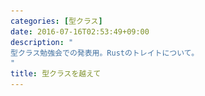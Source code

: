 ```yaml
---
categories: [型クラス]
date: 2016-07-16T02:53:49+09:00
description: "
型クラス勉強会での発表用。Rustのトレイトについて。
"
title: 型クラスを越えて
---
```


<section data-markdown
    data-separator="\n\n"
    data-vertical="\n\n"
    data-notes="^Note:">
<script type="text/template">
# 型クラスを越えて
----------------------
[歌舞伎座.tech#10「型クラス勉強会」](http://kbkz.connpass.com/event/32420/)

<!-- .slide: class="center" -->

# About Me
---------
![κeenのアイコン](/images/icon.png) <!-- .element: style="position:absolute;right:0;z-index:-1" -->

 + κeen
 + [@blackenedgold](https://twitter.com/blackenedgold)
 + Github: [KeenS](https://github.com/KeenS)
 + サイバーエージェントのエンジニア
 + Lisp, ML, Rust, Shell Scriptあたりを書きます


# Rustとは
----------

* システムプログラミング言語
* GCなし！でもメモリ管理は自動
* **Zero-Cost Abstraction**
* **Trait-Based Generics**
* パターンマッチ、代数的データ型などなど


# Rustのトレイト的なの
----------------

* 型に固有のメソッド
  + オブジェクト指向的な
* トレイト
  + 型クラス


# 型クラスじゃない方
-------------------

``` rust
struct Person {
  name: String,
}
impl Person {
  // Static constructor
  fn new(name: String) -> Self {
    Person{name: name}
  }

  // method
  fn hello(&self) {
    println!("Hello, {}", self.name);
  }
}
```


``` rust
let person = Person::new("κeen");
person.hello();
```


# 多相型と制約
--------------

``` rust
struct Temp<T>(T);

impl <T: Celsius> Temp<T> {
  fn fromCelsius(t: isize) -> Self {
    Temp(Celsius(t))
  }
}

impl <T: Fahrenheit> Temp<T> {
  fn fromFahrenheit(t: isize) -> Self {
    Temp(Fahrenheit(t))
  }
}

```


# 型クラス
---------

* 便利
* 他の言語にも取り入れてほしい
* 型クラスを入れることで言語設計がどうなるか
* ユーザランドより言語機能的な部分フォーカス


# Rustの型クラスの実装
---------------------

* 動的ディスパッチと静的ディスパッチ両方がある
* 動的ディスパッチ
  + implicit parameterを渡すやつ
* 静的ディスパッチ
  + コンパイル時に解決してしまうやつ
* デフォフォルト静的
  + 動的を選ぶことも出来る


# 静的ディスパッチの意味
-----------------------

* Zero-Cost Abstraction
* ユーザはパフォーマンスのために設計を曲げる必要がなくなる
* インライン化などの最適化も出来る
* 逆の見方をすればZero-Cost Abstraction出来るからシステムプログラミング言語に高級な機能を入れれた


# 型クラス+α
-----------
それぞれ面白い特徴が。

* `FromStr`
* `Write`
* `Add`
* `Default`, `Zero`
* `Iterator`


# 型クラス+関数
--------------

* 関連関数
* `FromStr`
* static関数的なものになる

```rust
pub trait FromStr {
    type Err;
    fn from_str(s: &str) -> Result<Self, Self::Err>;
}
```


``` rust
use std::str::FromStr;

let s = "5";
let x = i32::from_str(s).unwrap();

assert_eq!(5, x);
```


# 型クラス+構文
--------------

* = メソッド
* 第一引数が `self` な関数はメソッド構文で呼び出せる
* クラスがなくても継承がなくてもオブジェクト指向
* `Write`

``` rust
trait Write {
  fn write(&mut self, buf: &[u8]) -> Result<usize>;
}
```


``` rust
impl Write for Foo {
  fn write(&mut self, buf: &[u8]) -> Result<usize> {
    ...
  }
}

let foo = Foo::new();
foo.write(aa);
```


# 型クラス+UFCS
---------------

* = 実質オーバーロード
* 中身の違うメソッドを複数定義出来る
* どのメソッドを呼ぶかを決定する構文がある
  + = Universal Function Call Syntax


```rust
trait Foo {
    fn foo() -> i32;
}

struct Bar;

impl Bar {
    fn foo() -> i32 {
        20
    }
}

impl Foo for Bar {
    fn foo() -> i32 {
        10
    }
}

```


```rust
<Bar as Foo>::foo();
Bar::foo();
```



# 型クラス+演算子
-----------------

* = 演算子オーバーロード
* `Add`

``` rust
pub trait Add<RHS = Self> {
    type Output;
    fn add(self, rhs: RHS) -> Self::Output;
}
```



``` rust
use std::ops::Add;

struct Foo;

impl Add for Foo {
    type Output = Foo;

    fn add(self, _rhs: Foo) -> Foo {
        println!("Adding!");
        self
    }
}

fn main() {
    Foo + Foo;
}
```


# 型クラス+値
-------------

* = 関連定数
* unstable...
* `Zero`, `Default`

``` rust
// current
pub trait Zero {
    fn zero() -> Self;
}
```

``` rust
// ideal
#![feature(associated_consts)]
pub trait Zero {
    const ZERO: Self;
}
```


```rust
trait Monoid: Add<Self> + Zero
  where Self::Output : Add<Self> + Zero {
}

```


# 型クラス+型
-------------

* 関連型
* 型族…？
  + あまり違いを分かっていない
  + 関連型を持った型をまとめたのが型族？
* `Iterator`

```rust
pub trait Iterator {
  type Item;
  ....
}
```


``` rust
trait Iterator {
  ...
  fn next(&mut self) -> Option<Self::Item>;
}
```


# 型クラス+暗黙のルール
---------------------

* オーバーライド
* `Drop`
  + 暗黙に呼ばれるデストラクタをオーバーライド出来る

```rust
pub trait Drop {
    fn drop(&mut self);
}
```


``` rust
impl Drop for Lock {
    fn drop(&mut self) {
        self.free();
    }
}
```


# 型クラス+アノテーション
------------------------

* 単純に便利
* `derive`(`Debug` , `Eq`)

``` rust
#[derive(Debug, Eq)]
struct Foo(usize);
```



``` rust
let foo1 = Foo(1);
let foo2 = Foo(2);
println!("{:?} == {:?} ?: {:?}",
         foo1,
         foo2,
         foo1 == foo2);
```


# まとめ
--------

* 型クラスは便利だよ
* 型クラスの実装は効率的に出来るよ
* 型クラスを使うと言語設計も変わるよ

</script>
</section>
